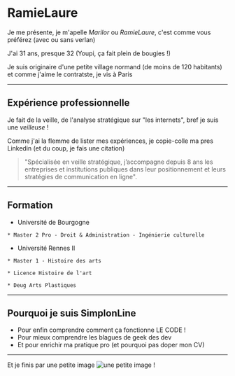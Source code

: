 # RamieLaure

Je me présente, je m'apelle *Marilor* ou *RamieLaure*, c'est comme vous préférez (avec ou sans verlan)

J'ai 31 ans, presque 32 (Youpi, ça fait plein de bougies !)

Je suis originaire d'une petite village normand (de moins de 120 habitants) et comme j'aime le contratste, je vis à Paris


----------------

## Expérience professionnelle

Je fait de la veille, de l'analyse stratégique sur "les internets", bref je suis une _veilleuse_ !

Comme j'ai la flemme de lister mes expériences, je copie-colle ma pres Linkedin (et du coup, je fais une citation)
> "Spécialisée en veille stratégique, j’accompagne depuis 8 ans les entreprises et institutions publiques dans leur positionnement et leurs stratégies de communication en ligne". 


----------------

## Formation

* Université de Bourgogne

`* Master 2 Pro - Droit & Administration - Ingénierie culturelle`


* Université Rennes II

`* Master 1 - Histoire des arts`

`* Licence Histoire de l'art`

`* Deug Arts Plastiques`


----------------

## Pourquoi je suis SimplonLine

* Pour enfin comprendre comment ça fonctionne LE CODE !
* Pour mieux comprendre les blagues de geek des dev
* Et pour enrichir ma pratique pro (et pourquoi pas doper mon CV)


----------------

Et je finis par une petite image ![une petite image](http://img15.hostingpics.net/pics/748844Imageprofil.jpg) !